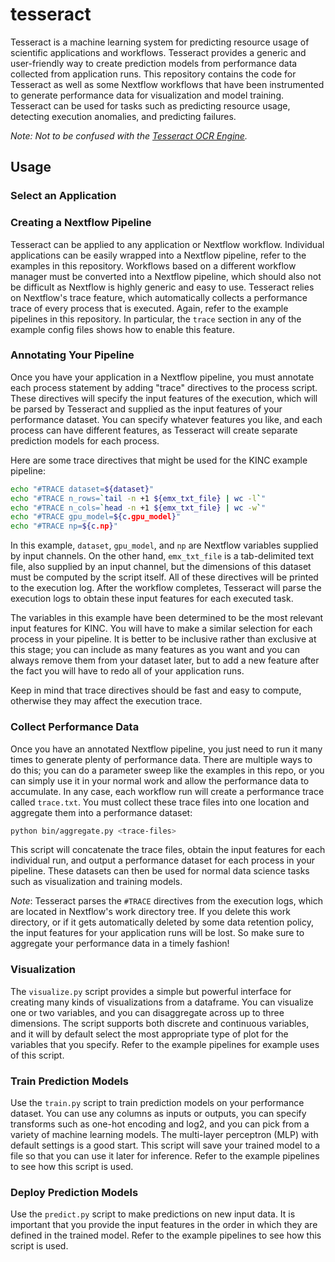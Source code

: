 # tesseract

Tesseract is a machine learning system for predicting resource usage of scientific applications and workflows. Tesseract provides a generic and user-friendly way to create prediction models from performance data collected from application runs. This repository contains the code for Tesseract as well as some Nextflow workflows that have been instrumented to generate performance data for visualization and model training. Tesseract can be used for tasks such as predicting resource usage, detecting execution anomalies, and predicting failures.

_Note: Not to be confused with the [Tesseract OCR Engine](https://github.com/tesseract-ocr)._

## Usage

### Select an Application

### Creating a Nextflow Pipeline

Tesseract can be applied to any application or Nextflow workflow. Individual applications can be easily wrapped into a Nextflow pipeline, refer to the examples in this repository. Workflows based on a different workflow manager must be converted into a Nextflow pipeline, which should also not be difficult as Nextflow is highly generic and easy to use. Tesseract relies on Nextflow's trace feature, which automatically collects a performance trace of every process that is executed. Again, refer to the example pipelines in this repository. In particular, the `trace` section in any of the example config files shows how to enable this feature.

### Annotating Your Pipeline

Once you have your application in a Nextflow pipeline, you must annotate each process statement by adding "trace" directives to the process script. These directives will specify the input features of the execution, which will be parsed by Tesseract and supplied as the input features of your performance dataset. You can specify whatever features you like, and each process can have different features, as Tesseract will create separate prediction models for each process.

Here are some trace directives that might be used for the KINC example pipeline:
```bash
echo "#TRACE dataset=${dataset}"
echo "#TRACE n_rows=`tail -n +1 ${emx_txt_file} | wc -l`"
echo "#TRACE n_cols=`head -n +1 ${emx_txt_file} | wc -w`"
echo "#TRACE gpu_model=${c.gpu_model}"
echo "#TRACE np=${c.np}"
```

In this example, `dataset`, `gpu_model`, and `np` are Nextflow variables supplied by input channels. On the other hand, `emx_txt_file` is a tab-delimited text file, also supplied by an input channel, but the dimensions of this dataset must be computed by the script itself. All of these directives will be printed to the execution log. After the workflow completes, Tesseract will parse the execution logs to obtain these input features for each executed task.

The variables in this example have been determined to be the most relevant input features for KINC. You will have to make a similar selection for each process in your pipeline. It is better to be inclusive rather than exclusive at this stage; you can include as many features as you want and you can always remove them from your dataset later, but to add a new feature after the fact you will have to redo all of your application runs.

Keep in mind that trace directives should be fast and easy to compute, otherwise they may affect the execution trace.

### Collect Performance Data

Once you have an annotated Nextflow pipeline, you just need to run it many times to generate plenty of performance data. There are multiple ways to do this; you can do a parameter sweep like the examples in this repo, or you can simply use it in your normal work and allow the performance data to accumulate. In any case, each workflow run will create a performance trace called `trace.txt`. You must collect these trace files into one location and aggregate them into a performance dataset:
```bash
python bin/aggregate.py <trace-files>
```

This script will concatenate the trace files, obtain the input features for each individual run, and output a performance dataset for each process in your pipeline. These datasets can then be used for normal data science tasks such as visualization and training models.

_Note_: Tesseract parses the `#TRACE` directives from the execution logs, which are located in Nextflow's work directory tree. If you delete this work directory, or if it gets automatically deleted by some data retention policy, the input features for your application runs will be lost. So make sure to aggregate your performance data in a timely fashion!

### Visualization

The `visualize.py` script provides a simple but powerful interface for creating many kinds of visualizations from a dataframe. You can visualize one or two variables, and you can disaggregate across up to three dimensions. The script supports both discrete and continuous variables, and it will by default select the most appropriate type of plot for the variables that you specify. Refer to the example pipelines for example uses of this script.

### Train Prediction Models

Use the `train.py` script to train prediction models on your performance dataset. You can use any columns as inputs or outputs, you can specify transforms such as one-hot encoding and log2, and you can pick from a variety of machine learning models. The multi-layer perceptron (MLP) with default settings is a good start. This script will save your trained model to a file so that you can use it later for inference. Refer to the example pipelines to see how this script is used.

### Deploy Prediction Models

Use the `predict.py` script to make predictions on new input data. It is important that you provide the input features in the order in which they are defined in the trained model. Refer to the example pipelines to see how this script is used.